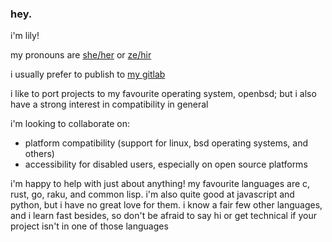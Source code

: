 ### hey.

<!--
**ilylily/ilylily** is a ✨ _special_ ✨ repository
-->

i'm lily!

my pronouns are [she/her](https://pronoun.is/she) or [ze/hir](https://pronoun.is/ze)

i usually prefer to publish to [my gitlab](https://gitlab.com/ilylily/)

i like to port projects to my favourite operating system, openbsd; but i also have a strong interest in compatibility in general

i'm looking to collaborate on:
- platform compatibility (support for linux, bsd operating systems, and others)
- accessibility for disabled users, especially on open source platforms

i'm happy to help with just about anything! my favourite languages are c, rust, go, raku, and common lisp. i'm also quite good at javascript and python, but i have no great love for them. i know a fair few other languages, and i learn fast besides, so don't be afraid to say hi or get technical if your project isn't in one of those languages
